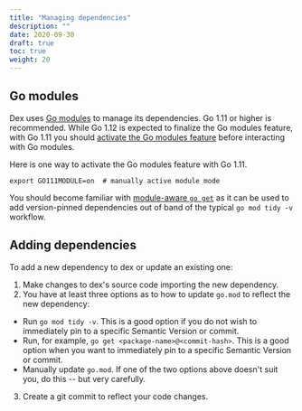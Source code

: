 ```yaml
---
title: "Managing dependencies"
description: ""
date: 2020-09-30
draft: true
toc: true
weight: 20
---
```


## Go modules

Dex uses [Go modules][go-modules] to manage its dependencies. Go 1.11 or higher is recommended. While Go 1.12 is expected to finalize the Go modules feature, with Go 1.11 you should [activate the Go modules feature][go-modules-activate] before interacting with Go modules.

Here is one way to activate the Go modules feature with Go 1.11.

```
export GO111MODULE=on  # manually active module mode
```

You should become familiar with [module-aware `go get`][module-aware-go-get] as it can be used to add version-pinned dependencies out of band of the typical `go mod tidy -v` workflow.

## Adding dependencies

To add a new dependency to dex or update an existing one:

1. Make changes to dex's source code importing the new dependency.
2. You have at least three options as to how to update `go.mod` to reflect the new dependency:
  * Run `go mod tidy -v`. This is a good option if you do not wish to immediately pin to a specific Semantic Version or commit.
  * Run, for example, `go get <package-name>@<commit-hash>`. This is a good option when you want to immediately pin to a specific Semantic Version or commit.
  * Manually update `go.mod`.  If one of the two options above doesn't suit you, do this -- but very carefully.
3. Create a git commit to reflect your code changes.


[go-modules]: https://github.com/golang/go/wiki/Modules
[go-modules-activate]: https://github.com/golang/go/wiki/Modules#how-to-install-and-activate-module-support
[module-aware-go-get]: https://tip.golang.org/cmd/go/#hdr-Module_aware_go_get
